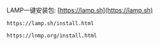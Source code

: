 LAMP一键安装包: [https://lamp.sh](https://lamp.sh)

`https://lamp.sh/install.html`

`https://lnmp.org/install.html`

